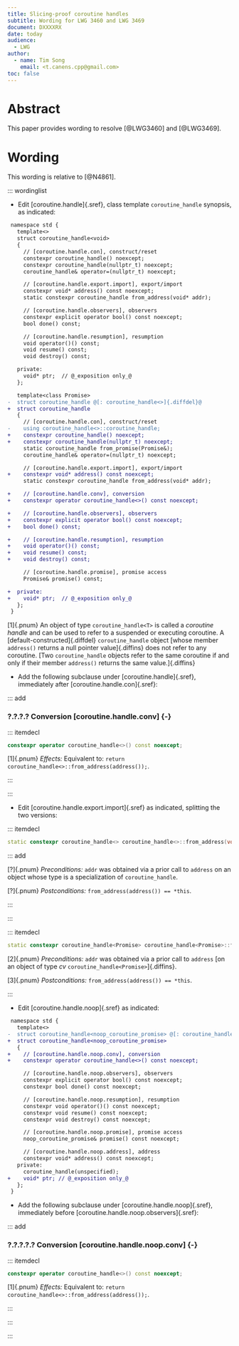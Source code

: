 ```yaml
---
title: Slicing-proof coroutine handles
subtitle: Wording for LWG 3460 and LWG 3469
document: DXXXXRX
date: today
audience:
  - LWG
author:
  - name: Tim Song
    email: <t.canens.cpp@gmail.com>
toc: false
---
```


# Abstract
This paper provides wording to resolve [@LWG3460] and [@LWG3469].

# Wording
This wording is relative to [@N4861].

::: wordinglist

- Edit [coroutine.handle]{.sref}, class template `coroutine_handle` synopsis, as indicated:
```diff
 namespace std {
   template<>
   struct coroutine_handle<void>
   {
     // [coroutine.handle.con], construct/reset
     constexpr coroutine_handle() noexcept;
     constexpr coroutine_handle(nullptr_t) noexcept;
     coroutine_handle& operator=(nullptr_t) noexcept;

     // [coroutine.handle.export.import], export/import
     constexpr void* address() const noexcept;
     static constexpr coroutine_handle from_address(void* addr);

     // [coroutine.handle.observers], observers
     constexpr explicit operator bool() const noexcept;
     bool done() const;

     // [coroutine.handle.resumption], resumption
     void operator()() const;
     void resume() const;
     void destroy() const;

   private:
     void* ptr;  // @_exposition only_@
   };

   template<class Promise>
-  struct coroutine_handle @[: coroutine_handle<>]{.diffdel}@
+  struct coroutine_handle
   {
     // [coroutine.handle.con], construct/reset
-    using coroutine_handle<>::coroutine_handle;
+    constexpr coroutine_handle() noexcept;
+    constexpr coroutine_handle(nullptr_t) noexcept;
     static coroutine_handle from_promise(Promise&);
     coroutine_handle& operator=(nullptr_t) noexcept;

     // [coroutine.handle.export.import], export/import
+    constexpr void* address() const noexcept;
     static constexpr coroutine_handle from_address(void* addr);

+    // [coroutine.handle.conv], conversion
+    constexpr operator coroutine_handle<>() const noexcept;

+    // [coroutine.handle.observers], observers
+    constexpr explicit operator bool() const noexcept;
+    bool done() const;

+    // [coroutine.handle.resumption], resumption
+    void operator()() const;
+    void resume() const;
+    void destroy() const;

     // [coroutine.handle.promise], promise access
     Promise& promise() const;

+  private:
+    void* ptr;  // @_exposition only_@
   };
 }
```

[1]{.pnum} An object of type `coroutine_­handle<T>` is called a _coroutine handle_
and can be used to refer to a suspended or executing coroutine.
A [default-constructed]{.diffdel} `coroutine_­handle` object [whose member `address()`
returns a null pointer value]{.diffins} does not refer to any coroutine.
[Two `coroutine_handle` objects refer to the same coroutine if and only if their
member `address()` returns the same value.]{.diffins}

- Add the following subclause under [coroutine.handle]{.sref}, immediately after [coroutine.handle.con]{.sref}:

::: add

### ?.?.?.? Conversion [coroutine.handle.conv] {-}

::: itemdecl
```c++
constexpr operator coroutine_handle<>() const noexcept;
```

[1]{.pnum} _Effects:_ Equivalent to: `return coroutine_handle<>::from_address(address());`.

:::

:::

- Edit [coroutine.handle.export.import]{.sref} as indicated, splitting the two versions:



::: itemdecl
```c++
static constexpr coroutine_handle<> coroutine_handle<>::from_address(void* addr);
```
::: add

[?]{.pnum} _Preconditions:_ `addr` was obtained via a prior call to `address` on
an object whose type is a specialization of `coroutine_handle`.

[?]{.pnum} _Postconditions:_ `from_­address(address()) == *this`.

:::

:::

::: itemdecl
```c++
static constexpr coroutine_handle<Promise> coroutine_handle<Promise>::from_address(void* addr);
```
[2]{.pnum} _Preconditions:_ `addr` was obtained via a prior call to `address`
[on an object of type _cv_ `coroutine_handle<Promise>`]{.diffins}.

[3]{.pnum} _Postconditions:_ `from_­address(address()) == *this`.

:::

- Edit [coroutine.handle.noop]{.sref} as indicated:

```diff
 namespace std {
   template<>
-  struct coroutine_handle<noop_coroutine_promise> @[: coroutine_handle<>]{.diffdel}@
+  struct coroutine_handle<noop_coroutine_promise>
   {
+    // [coroutine.handle.noop.conv], conversion
+    constexpr operator coroutine_handle<>() const noexcept;

     // [coroutine.handle.noop.observers], observers
     constexpr explicit operator bool() const noexcept;
     constexpr bool done() const noexcept;

     // [coroutine.handle.noop.resumption], resumption
     constexpr void operator()() const noexcept;
     constexpr void resume() const noexcept;
     constexpr void destroy() const noexcept;

     // [coroutine.handle.noop.promise], promise access
     noop_coroutine_promise& promise() const noexcept;

     // [coroutine.handle.noop.address], address
     constexpr void* address() const noexcept;
   private:
     coroutine_handle(unspecified);
+    void* ptr; // @_exposition only_@
   };
 }
```

- Add the following subclause under [coroutine.handle.noop]{.sref}, immediately before [coroutine.handle.noop.observers]{.sref}:

::: add

### ?.?.?.?.? Conversion [coroutine.handle.noop.conv] {-}

::: itemdecl
```c++
constexpr operator coroutine_handle<>() const noexcept;
```

[1]{.pnum} _Effects:_ Equivalent to: `return coroutine_handle<>::from_address(address());`.

:::

:::

:::
